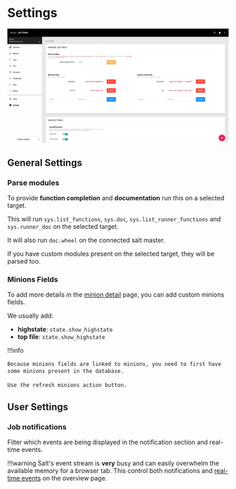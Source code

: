 # Settings

![settings](../images/settings.png)

## General Settings

### Parse modules

To provide **function completion** and **documentation** run this on a selected target.

This will run `sys.list_functions`, `sys.doc`, `sys.list_runner_functions` and `sys.runner_doc` on the selected target. 

It will also run `doc.wheel` on the connected salt master.

If you have custom modules present on the selected target, they will be parsed too.

### Minions Fields

To add more details in the [minion detail](minion_details.md) page, you can add custom minions fields.

We usually add:

 - **highstate**: `state.show_highstate`
 - **top file**: `state.show_highstate`
 
!!!info
    
    Because minions fields are linked to minions, you need to first have some minions present in the database.
    
    Use the refresh minions action button.
    
## User Settings

### Job notifications

Filter which events are being displayed in the notification section and real-time events.

!!!warning
    Salt's event stream is **very** busy and can easily overwhelm the available memory for a browser tab.
    This control both notifications and [real-time events](overview.md#real-time-events) on the overview page.
